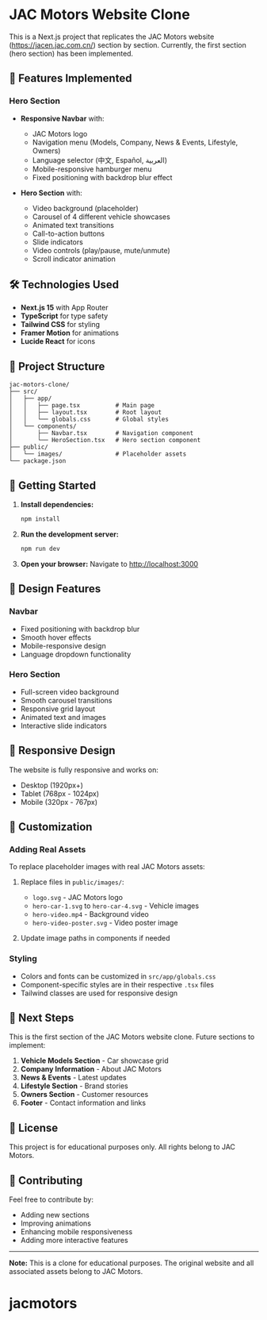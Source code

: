 # JAC Motors Website Clone

This is a Next.js project that replicates the JAC Motors website (https://jacen.jac.com.cn/) section by section. Currently, the first section (hero section) has been implemented.

## 🚀 Features Implemented

### Hero Section
- **Responsive Navbar** with:
  - JAC Motors logo
  - Navigation menu (Models, Company, News & Events, Lifestyle, Owners)
  - Language selector (中文, Español, العربية)
  - Mobile-responsive hamburger menu
  - Fixed positioning with backdrop blur effect

- **Hero Section** with:
  - Video background (placeholder)
  - Carousel of 4 different vehicle showcases
  - Animated text transitions
  - Call-to-action buttons
  - Slide indicators
  - Video controls (play/pause, mute/unmute)
  - Scroll indicator animation

## 🛠️ Technologies Used

- **Next.js 15** with App Router
- **TypeScript** for type safety
- **Tailwind CSS** for styling
- **Framer Motion** for animations
- **Lucide React** for icons

## 📁 Project Structure

```
jac-motors-clone/
├── src/
│   ├── app/
│   │   ├── page.tsx          # Main page
│   │   ├── layout.tsx        # Root layout
│   │   └── globals.css       # Global styles
│   └── components/
│       ├── Navbar.tsx        # Navigation component
│       └── HeroSection.tsx   # Hero section component
├── public/
│   └── images/               # Placeholder assets
└── package.json
```

## 🚀 Getting Started

1. **Install dependencies:**
   ```bash
   npm install
   ```

2. **Run the development server:**
   ```bash
   npm run dev
   ```

3. **Open your browser:**
   Navigate to [http://localhost:3000](http://localhost:3000)

## 🎨 Design Features

### Navbar
- Fixed positioning with backdrop blur
- Smooth hover effects
- Mobile-responsive design
- Language dropdown functionality

### Hero Section
- Full-screen video background
- Smooth carousel transitions
- Responsive grid layout
- Animated text and images
- Interactive slide indicators

## 📱 Responsive Design

The website is fully responsive and works on:
- Desktop (1920px+)
- Tablet (768px - 1024px)
- Mobile (320px - 767px)

## 🔧 Customization

### Adding Real Assets
To replace placeholder images with real JAC Motors assets:

1. Replace files in `public/images/`:
   - `logo.svg` - JAC Motors logo
   - `hero-car-1.svg` to `hero-car-4.svg` - Vehicle images
   - `hero-video.mp4` - Background video
   - `hero-video-poster.svg` - Video poster image

2. Update image paths in components if needed

### Styling
- Colors and fonts can be customized in `src/app/globals.css`
- Component-specific styles are in their respective `.tsx` files
- Tailwind classes are used for responsive design

## 🎯 Next Steps

This is the first section of the JAC Motors website clone. Future sections to implement:

1. **Vehicle Models Section** - Car showcase grid
2. **Company Information** - About JAC Motors
3. **News & Events** - Latest updates
4. **Lifestyle Section** - Brand stories
5. **Owners Section** - Customer resources
6. **Footer** - Contact information and links

## 📄 License

This project is for educational purposes only. All rights belong to JAC Motors.

## 🤝 Contributing

Feel free to contribute by:
- Adding new sections
- Improving animations
- Enhancing mobile responsiveness
- Adding more interactive features

---

**Note:** This is a clone for educational purposes. The original website and all associated assets belong to JAC Motors.
# jacmotors
